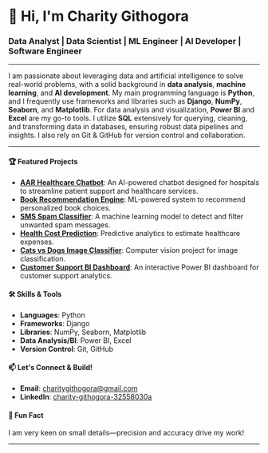 # 👋 Hi, I'm Charity Githogora

### Data Analyst | Data Scientist | ML Engineer | AI Developer | Software Engineer

---

I am passionate about leveraging data and artificial intelligence to solve real-world problems, with a solid background in **data analysis**, **machine learning**, and **AI development**. My main programming language is **Python**, and I frequently use frameworks and libraries such as **Django**, **NumPy**, **Seaborn**, and **Matplotlib**. For data analysis and visualization, **Power BI** and **Excel** are my go-to tools. I utilize **SQL** extensively for querying, cleaning, and transforming data in databases, ensuring robust data pipelines and insights. I also rely on Git & GitHub for version control and collaboration.

---



#### 🏆 Featured Projects

- **[AAR Healthcare Chatbot](https://github.com/Charity-Githogora/aar-healthcare-chatbot)**: An AI-powered chatbot designed for hospitals to streamline patient support and healthcare services.
- **[Book Recommendation Engine](https://github.com/Charity-Githogora/Book-Recommendation-Engine)**: ML-powered system to recommend personalized book choices.
- **[SMS Spam Classifier](https://github.com/Charity-Githogora/aar-healthcare-chatbot)**: A machine learning model to detect and filter unwanted spam messages.
- **[Health Cost Prediction](https://github.com/Charity-Githogora/health-cost-prediction)**: Predictive analytics to estimate healthcare expenses.
- **[Cats vs Dogs Image Classifier](https://github.com/Charity-Githogora/Cats-vs-Dogs-Image-Classifier)**: Computer vision project for image classification.
- **[Customer Support BI Dashboard](https://github.com/Charity-Githogora/customer-support-bi-dashboard)**: An interactive Power BI dashboard for customer support analytics.

#### 🛠️ Skills & Tools

- **Languages**: Python
- **Frameworks**: Django
- **Libraries**: NumPy, Seaborn, Matplotlib
- **Data Analysis/BI**: Power BI, Excel
- **Version Control**: Git, GitHub

#### 📫 Let's Connect & Build!

- **Email**: charitygithogora@gmail.com
- **LinkedIn**: [charity-githogora-32558030a](https://www.linkedin.com/in/charity-githogora-32558030a/)


#### 🎉 Fun Fact

I am very keen on small details—precision and accuracy drive my work!

---
